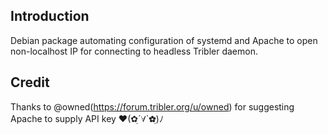 ## Introduction
Debian package automating configuration of systemd and Apache to open non-localhost IP for connecting to headless Tribler daemon.

## Credit
Thanks to @owned(https://forum.tribler.org/u/owned) for suggesting Apache to supply API key ♥(✿ฺ´∀`✿ฺ)ﾉ